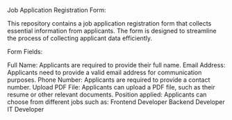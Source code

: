 Job Application Registration Form:

This repository contains a job application registration form that collects essential information from applicants. The form is designed to streamline the process of collecting applicant data efficiently.

Form Fields:

Full Name: Applicants are required to provide their full name.
Email Address: Applicants need to provide a valid email address for communication purposes.
Phone Number: Applicants are required to provide a contact number.
Upload PDF File: Applicants can upload a PDF file, such as their resume or other relevant documents.
Position applied: Applicants can choose from different jobs such as: Frontend Developer
Backend Developer
IT Developer